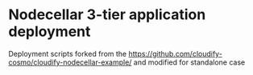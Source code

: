 # Nodecellar 3-tier application deployment
Deployment scripts forked from the https://github.com/cloudify-cosmo/cloudify-nodecellar-example/ and modified for standalone case
